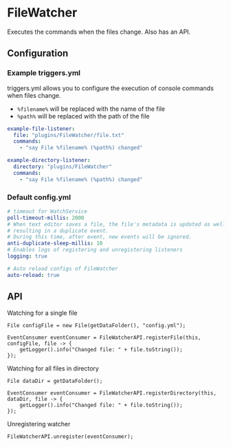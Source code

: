 # FileWatcher

Executes the commands when the files change. Also has an API.

## Configuration

### Example triggers.yml

triggers.yml allows you to configure the execution of console commands when files change.

- `%filename%` will be replaced with the name of the file
- `%path%` will be replaced with the path of the file

```yaml
example-file-listener:
  file: "plugins/FileWatcher/file.txt"
  commands:
    - "say File %filename% (%path%) changed"

example-directory-listener:
  directory: "plugins/FileWatcher"
  commands:
    - "say File %filename% (%path%) changed"
```

### Default config.yml

```yaml
# timeout for WatchService
poll-timeout-millis: 2000
# When text editor saves a file, the file's metadata is updated as well,
# resulting in a duplicate event.
# During this time, after event, new events will be ignored.
anti-duplicate-sleep-millis: 10
# Enables logs of registering and unregistering listeners
logging: true

# Auto reload configs of FileWatcher
auto-reload: true
```

## API

Watching for a single file

```
File configFile = new File(getDataFolder(), "config.yml");

EventConsumer eventConsumer = FileWatcherAPI.registerFile(this, configFile, file -> {
    getLogger().info("Changed file: " + file.toString());
});
```

Watching for all files in directory

```
File dataDir = getDataFolder();

EventConsumer eventConsumer = FileWatcherAPI.registerDirectory(this, dataDir, file -> {
    getLogger().info("Changed file: " + file.toString());
});
```

Unregistering watcher

```
FileWatcherAPI.unregister(eventConsumer);
```